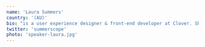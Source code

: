 ```yaml
---
name: 'Laura Summers'
country: '(AU)'
bio: "is a user experience designer & front-end developer at Clover. She's into tech, but, you know, only as a friend. Fun fact: Squirrels lose more than half of the nuts they hide."
twitter: 'summerscope'
photo: 'speaker-laura.jpg'
---
```


